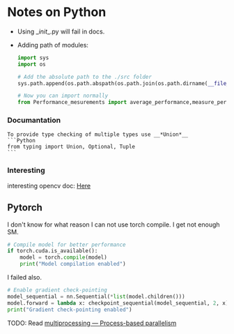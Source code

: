 # Notes on Python
- Using \__init__.py will fail in docs. 

- Adding path of modules:
    ```Python
    import sys
    import os

    # Add the absolute path to the ./src folder
    sys.path.append(os.path.abspath(os.path.join(os.path.dirname(__file__), '../../../', 'src/PyThon/Utils/Performance')))

    # Now you can import normally
    from Performance_mesurements import average_performance,measure_performance
    ```

### Documantation
    To provide type checking of multiple types use __*Union*__
    ```Python
    from typing import Union, Optional, Tuple
    ```

### Interesting
interesting opencv doc: [Here](https://docs.opencv.org/4.x/d2/d96/tutorial_py_table_of_contents_imgproc.html)

## Pytorch
I don't know for what reason I can not use torch compile.  I get not enough SM.
```Python
# Compile model for better performance
if torch.cuda.is_available():
    model = torch.compile(model)
    print("Model compilation enabled")
```
I failed also.
```Python
# Enable gradient check-pointing
model_sequential = nn.Sequential(*list(model.children()))
model.forward = lambda x: checkpoint_sequential(model_sequential, 2, x)
print("Gradient check-pointing enabled")
```

TODO:
    Read [multiprocessing — Process-based parallelism](https://docs.python.org/3/library/multiprocessing.html)

